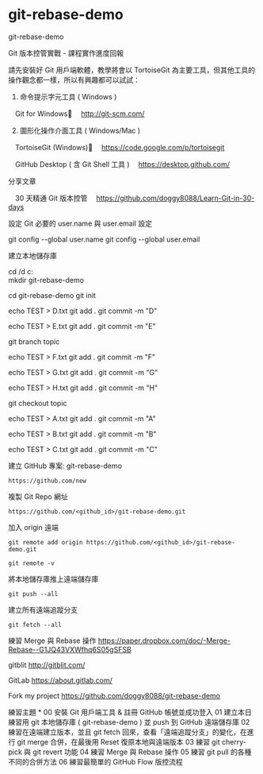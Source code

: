 # git-rebase-demo
git-rebase-demo


Git 版本控管實戰 - 課程實作進度回報

請先安裝好 Git 用戶端軟體，教學將會以 TortoiseGit 為主要工具，但其他工具的操作觀念都一樣，所以有興趣都可以試試：
1. 命令提示字元工具 ( Windows )

　Git for Windows
　http://git-scm.com/

2. 圖形化操作介面工具 ( Windows/Mac )

　TortoiseGit (Windows)
　https://code.google.com/p/tortoisegit

　GitHub Desktop ( 含 Git Shell 工具 )
　https://desktop.github.com/

分享文章

　30 天精通 Git 版本控管
　https://github.com/doggy8088/Learn-Git-in-30-days


設定 Git 必要的 user.name 與 user.email 設定

git config --global user.name <YourName>
git config --global user.email <YourEmail>

建立本地儲存庫

cd /d c:\
mkdir git-rebase-demo

cd git-rebase-demo
git init

echo TEST > D.txt
git add .
git commit -m "D"

echo TEST > E.txt
git add .
git commit -m "E"

git branch topic

echo TEST > F.txt
git add .
git commit -m "F"

echo TEST > G.txt
git add .
git commit -m "G"

echo TEST > H.txt
git add .
git commit -m "H"

git checkout topic

echo TEST > A.txt
git add .
git commit -m "A"

echo TEST > B.txt
git add .
git commit -m "B"

echo TEST > C.txt
git add .
git commit -m "C"


建立 GitHub 專案: git-rebase-demo

    https://github.com/new

複製 Git Repo 網址

    https://github.com/<github_id>/git-rebase-demo.git

加入 origin 遠端

    git remote add origin https://github.com/<github_id>/git-rebase-demo.git

    git remote -v

將本地儲存庫推上遠端儲存庫

    git push --all

建立所有遠端追蹤分支

    git fetch --all

練習 Merge 與 Rebase 操作
https://paper.dropbox.com/doc/-Merge-Rebase--G1JQ43VXWfhq6S05gSFSB


gitblit
http://gitblit.com/

GitLab
https://about.gitlab.com/

Fork my project
https://github.com/doggy8088/git-rebase-demo



練習主題 *
  00 安裝 Git 用戶端工具 & 註冊 GitHub 帳號並成功登入
 01 建立本日練習用 git 本地儲存庫 ( git-rebase-demo ) 並 push 到 GitHub 遠端儲存庫
 02 練習在遠端建立版本，並且 git fetch 回來，查看「遠端追蹤分支」的變化，在進行 git merge 合併，在最後用 Reset 復原本地與遠端版本
 03 練習 git cherry-pick 與 git revert 功能
 04 練習 Merge 與 Rebase 操作
 05 練習 git pull 的各種不同的合併方法
 06 練習最簡單的 GitHub Flow 版控流程
